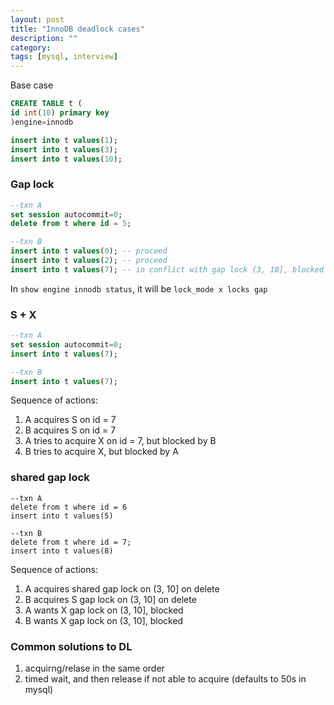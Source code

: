 ```yaml
---
layout: post
title: "InnoDB deadlock cases"
description: ""
category: 
tags: [mysql, interview]
---
```


Base case

```sql
CREATE TABLE t (
id int(10) primary key
)engine=innodb

insert into t values(1);
insert into t values(3);
insert into t values(10);

```

### Gap lock

```sql
--txn A
set session autocommit=0;
delete from t where id = 5;

--txn B
insert into t values(0); -- proceed
insert into t values(2); -- proceed
insert into t values(7); -- in conflict with gap lock (3, 10], blocked
```

In `show engine innodb status`, it will be `lock_mode x locks gap`

### S + X

```sql
--txn A
set session autocommit=0;
insert into t values(7); 

--txn B
insert into t values(7);

```

Sequence of actions:
1. A acquires S on id = 7
2. B acquires S on id = 7
3. A tries to acquire X on id = 7, but blocked by B
4. B tries to acquire X, but blocked by A

### shared gap lock
```
--txn A
delete from t where id = 6
insert into t values(5)

--txn B
delete from t where id = 7;
insert into t values(8)
```

Sequence of actions:
1. A acquires shared gap lock on (3, 10] on delete
2. B acquires S gap lock on (3, 10] on delete
3. A wants X gap lock on (3, 10], blocked
4. B wants X gap lock on (3, 10], blocked 

### Common solutions to DL
1. acquirng/relase in the same order
2. timed wait, and then release if not able to acquire (defaults to 50s in mysql)
